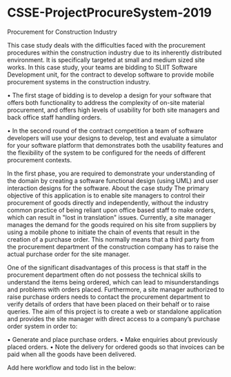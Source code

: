# CSSE-ProjectProcureSystem-2019

Procurement for Construction Industry


This case study deals with the difficulties faced with the procurement procedures within the
construction industry due to its inherently distributed environment. It is specifically targeted at small
and medium sized site works.
In this case study, your teams are bidding to SLIIT Software Development unit, for the contract to develop
software to provide mobile procurement systems in the construction industry.


• The first stage of bidding is to develop a design for your software that offers both functionality to
address the complexity of on-site material procurement, and offers high levels of usability for both
site managers and back office staff handling orders.


• In the second round of the contract competition a team of software developers will use your designs
to develop, test and evaluate a simulator for your software platform that demonstrates both the
usability features and the flexibility of the system to be configured for the needs of different
procurement contexts.


In the first phase, you are required to demonstrate your understanding of the domain by creating a
software functional design (using UML) and user interaction designs for the software.
About the case study
The primary objective of this application is to enable site managers to control their procurement of goods
directly and independently, without the industry common practice of being reliant upon office based staff
to make orders, which can result in "lost in translation" issues. Currently, a site manager manages the
demand for the goods required on his site from suppliers by using a mobile phone to initiate the chain of
events that result in the creation of a purchase order. This normally means that a third party from the
procurement department of the construction company has to raise the actual purchase order for the site
manager.


One of the significant disadvantages of this process is that staff in the procurement department often do
not possess the technical skills to understand the items being ordered, which can lead to
misunderstandings and problems with orders placed. Furthermore, a site manager authorized to raise
purchase orders needs to contact the procurement department to verify details of orders that have been
placed on their behalf or to raise queries.
The aim of this project is to create a web or standalone application and provides the site manager with
direct access to a company’s purchase order system in order to:


• Generate and place purchase orders.
• Make enquiries about previously placed orders.
• Note the delivery for ordered goods so that invoices can be paid when all the goods have been
delivered.

Add here workflow and todo list in the below: 
